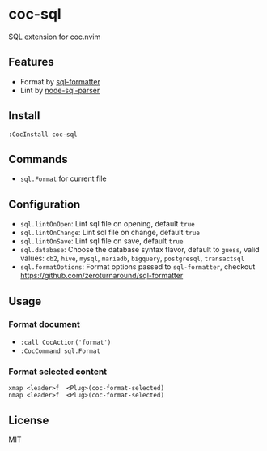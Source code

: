 # coc-sql

SQL extension for coc.nvim

## Features

- Format by [sql-formatter](https://github.com/zeroturnaround/sql-formatter)
- Lint by [node-sql-parser](https://github.com/taozhi8833998/node-sql-parser)

## Install

`:CocInstall coc-sql`

## Commands

- `sql.Format` for current file

## Configuration

- `sql.lintOnOpen`: Lint sql file on opening, default `true`
- `sql.lintOnChange`: Lint sql file on change, default `true`
- `sql.lintOnSave`: Lint sql file on save, default `true`
- `sql.database`: Choose the database syntax flavor, default to `guess`, valid values: `db2`, `hive`, `mysql`, `mariadb`, `bigquery`, `postgresql`, `transactsql`
- `sql.formatOptions`: Format options passed to `sql-formatter`, checkout <https://github.com/zeroturnaround/sql-formatter>

## Usage

### Format document

- `:call CocAction('format')`
- `:CocCommand sql.Format`

### Format selected content

```vim
xmap <leader>f  <Plug>(coc-format-selected)
nmap <leader>f  <Plug>(coc-format-selected)
```

## License

MIT
